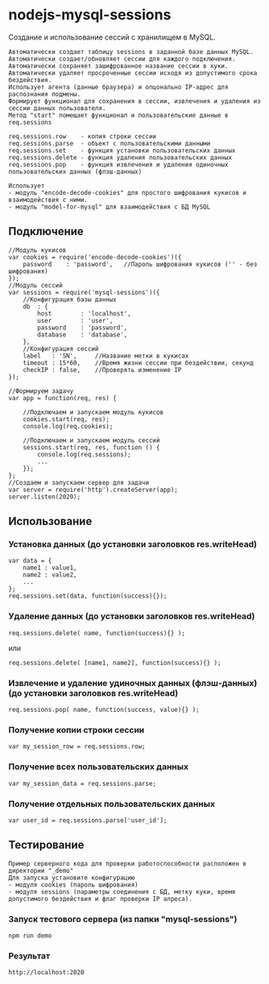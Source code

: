 # nodejs-mysql-sessions
Создание и использование сессий с хранилищем в MySQL.
```
Автоматически создает таблицу sessions в заданной базе данных MySQL.
Автоматически создает/обновляет сессии для каждого подключения.
Автоматически сохраняет зашифрованное название сессии в куки.
Автоматически удаляет просроченные сессии исходя из допустимого срока бездействия.
Использует агента (данные браузера) и опцонально IP-адрес для распознания подмены.
Формирует функционал для сохранения в сессии, извлечения и удаления из сессии данных пользователя.
Метод "start" помещает функционал и пользовательские данные в req.sessions

req.sessions.row 	- копия строки сессии
req.sessions.parse	- объект с пользовательскими данными
req.sessions.set	- функция установки пользовательских данных
req.sessions.delete	- функция удаления пользовательских данных
req.sessions.pop	- функция извлечения и удаления одиночных пользовательских данных (флэш-данных)

Использует 
- модуль "encode-decode-cookies" для простого шифрования кукисов и взаимодействия с ними.
- модуль "model-for-mysql" для взаимодействия с БД MySQL
```

## Подключение
```JS
//Модуль кукисов
var cookies = require('encode-decode-cookies')({
	password 	: 'password',	//Пароль шифрования кукисов ('' - без шифрования)
});
//Модуль сессий
var sessions = require('mysql-sessions')({
	//Конфигурация базы данных 
	db	: {
		host 		: 'localhost',
		user 		: 'user',	
		password 	: 'password',
		database 	: 'database',	
	},
	//Конфигурация сессий
	label	: 'SN',		//Название метки в кукисах
	timeout : 15*60,	//Время жизни сессии при бездействии, секунд
	checkIP	: false,	//Проверять изменение IP					
});

//Формируем задачу
var app = function(req, res) {
	
	//Подключаем и запускаем модуль кукисов
	cookies.start(req, res);
	console.log(req.cookies);
	
	//Подключаем и запускаем модуль сессий
	sessions.start(req, res, function () {
		console.log(req.sessions);
		...
	});	
};
//Создаем и запускаем сервер для задачи
var server = require('http').createServer(app);
server.listen(2020);
```

## Использование

### Установка данных (до установки заголовков res.writeHead)
```JS
var data = {
	name1 : value1,
	name2 : value2,
	...
};
req.sessions.set(data, function(success){});
```
### Удаление данных (до установки заголовков res.writeHead)
```JS
req.sessions.delete( name, function(success){} );
```
или
```JS
req.sessions.delete( [name1, name2], function(success){} );
```
### Извлечение и удаление удиночных данных (флэш-данных)  (до установки заголовков res.writeHead)
```JS
req.sessions.pop( name, function(success, value){} );
```
### Получение копии строки сессии
```JS
var my_session_row = req.sessions.row;
```
### Получение всех пользовательских данных
```JS
var my_session_data = req.sessions.parse;
```
### Получение отдельных пользовательских данных
```JS
var user_id = req.sessions.parse['user_id'];
```

## Тестирование
```
Пример серверного кода для проверки работоспособности расположен в директории "_demo"
Для запуска установите конфигурацию
- модуля cookies (пароль шифрования)
- модуля sessions (параметры соединения с БД, метку куки, время допустимого бездействия и флаг проверки IP алреса).
```
### Запуск тестового сервера (из папки "mysql-sessions")
```
npm run demo
```
### Результат
```
http://localhost:2020
```
